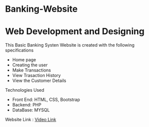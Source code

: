 # Banking-Website
# Web Development and Designing 


This Basic Banking Systen Website is created with the following specifications

* Home page
* Creating the user
* Make Transactions
* View Trasaction History
* View the Customer Details

Technologies Used

* Front End: HTML, CSS, Bootstrap
* Backend: PHP
* DataBase: MYSQL

Website Link : [Video Link](https://www.linkedin.com/posts/sujana--k_gripseptember21-gripsept21-activity-6845917923488489472-Ldpp)
